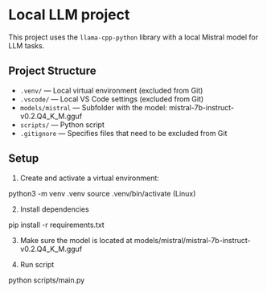 # Local LLM project

This project uses the `llama-cpp-python` library with a local Mistral model for LLM tasks.

## Project Structure

- `.venv/` — Local virtual environment (excluded from Git)  
- `.vscode/` — Local VS Code settings (excluded from Git)  
- `models/mistral` — Subfolder with the model: mistral-7b-instruct-v0.2.Q4_K_M.gguf
- `scripts/` — Python script 
- `.gitignore` — Specifies files that need to be excluded from Git


## Setup

1. Create and activate a virtual environment:

python3 -m venv .venv
source .venv/bin/activate (Linux)

2. Install dependencies

pip install -r requirements.txt

3. Make sure the model is located at models/mistral/mistral-7b-instruct-v0.2.Q4_K_M.gguf

4. Run script

python scripts/main.py




